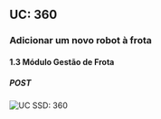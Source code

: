 ## **UC: 360**

###  Adicionar um novo robot à frota

#### 1.3       Módulo Gestão de Frota
##### POST

![UC SSD: 360](UC360.png)